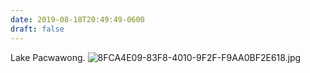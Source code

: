 ```yaml
---
date: 2019-08-18T20:49:49-0600
draft: false
---
```




Lake Pacwawong. ![8FCA4E09-83F8-4010-9F2F-F9AA0BF2E618.jpg](http://ianwhitney.micro.blog/uploads/2019/0ef1149da1.jpg)



